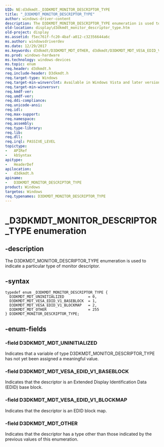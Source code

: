 ```yaml
---
UID: NE:d3dkmdt._D3DKMDT_MONITOR_DESCRIPTOR_TYPE
title: "_D3DKMDT_MONITOR_DESCRIPTOR_TYPE"
author: windows-driver-content
description: The D3DKMDT_MONITOR_DESCRIPTOR_TYPE enumeration is used to indicate a particular type of monitor descriptor.
old-location: display\d3dkmdt_monitor_descriptor_type.htm
old-project: display
ms.assetid: f5ec761f-fc20-4baf-a012-c32356644a6c
ms.author: windowsdriverdev
ms.date: 12/29/2017
ms.keywords: d3dkmdt/D3DKMDT_MDT_OTHER, d3dkmdt/D3DKMDT_MDT_VESA_EDID_V1_BASEBLOCK, d3dkmdt/D3DKMDT_MONITOR_DESCRIPTOR_TYPE, d3dkmdt/D3DKMDT_MDT_VESA_EDID_V1_BLOCKMAP, _D3DKMDT_MONITOR_DESCRIPTOR_TYPE, DmEnums_9d9ed4df-33cf-403a-96dd-c0745426daf1.xml, D3DKMDT_MONITOR_DESCRIPTOR_TYPE enumeration [Display Devices], D3DKMDT_MDT_VESA_EDID_V1_BASEBLOCK, display.d3dkmdt_monitor_descriptor_type, d3dkmdt/D3DKMDT_MDT_UNINITIALIZED, D3DKMDT_MDT_UNINITIALIZED, D3DKMDT_MONITOR_DESCRIPTOR_TYPE, D3DKMDT_MDT_VESA_EDID_V1_BLOCKMAP, D3DKMDT_MDT_OTHER
ms.prod: windows-hardware
ms.technology: windows-devices
ms.topic: enum
req.header: d3dkmdt.h
req.include-header: D3dkmdt.h
req.target-type: Windows
req.target-min-winverclnt: Available in Windows Vista and later versions of the Windows operating systems.
req.target-min-winversvr: 
req.kmdf-ver: 
req.umdf-ver: 
req.ddi-compliance: 
req.unicode-ansi: 
req.idl: 
req.max-support: 
req.namespace: 
req.assembly: 
req.type-library: 
req.lib: 
req.dll: 
req.irql: PASSIVE_LEVEL
topictype:
-	APIRef
-	kbSyntax
apitype:
-	HeaderDef
apilocation:
-	d3dkmdt.h
apiname:
-	D3DKMDT_MONITOR_DESCRIPTOR_TYPE
product: Windows
targetos: Windows
req.typenames: D3DKMDT_MONITOR_DESCRIPTOR_TYPE
---
```


# _D3DKMDT_MONITOR_DESCRIPTOR_TYPE enumeration


## -description


The D3DKMDT_MONITOR_DESCRIPTOR_TYPE enumeration is used to indicate a particular type of monitor descriptor.


## -syntax


````
typedef enum _D3DKMDT_MONITOR_DESCRIPTOR_TYPE { 
  D3DKMDT_MDT_UNINITIALIZED           = 0,
  D3DKMDT_MDT_VESA_EDID_V1_BASEBLOCK  = 1,
  D3DKMDT_MDT_VESA_EDID_V1_BLOCKMAP   = 2,
  D3DKMDT_MDT_OTHER                   = 255
} D3DKMDT_MONITOR_DESCRIPTOR_TYPE;
````


## -enum-fields




### -field D3DKMDT_MDT_UNINITIALIZED

Indicates that a variable of type D3DKMDT_MONITOR_DESCRIPTOR_TYPE has not yet been assigned a meaningful value.


### -field D3DKMDT_MDT_VESA_EDID_V1_BASEBLOCK

Indicates that the descriptor is an Extended Display Identification Data (EDID) base block.


### -field D3DKMDT_MDT_VESA_EDID_V1_BLOCKMAP

Indicates that the descriptor is an EDID block map.


### -field D3DKMDT_MDT_OTHER

Indicates that the descriptor has a type other than those indicated by the previous values of this enumeration.

